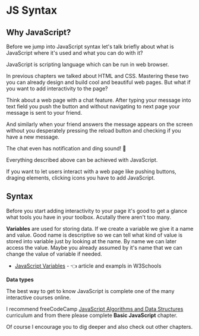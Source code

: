 # JS Syntax

## Why JavaScript?

Before we jump into JavaScript syntax let's talk briefly about what is JavaScript where it's used and what you can do with it?

JavaScript is scripting language which can be run in web browser.

In previous chapters we talked about HTML and CSS. Mastering these two you can already design and build cool and beautiful web pages. But what if you want to add interactivity to the page?

Think about a web page with a chat feature. After typing your message into text field you push the button and without navigating to next page your message is sent to your friend.

And similarly when your friend answers the message appears on the screen without you desperately pressing the reload button and checking if you have a new message.

The chat even has notification and ding sound! 🔔

Everything described above can be achieved with JavaScript.

<div class="important">

If you want to let users interact with a web page like pushing buttons, draging elements, clicking icons you have to add JavaScript.

</div>

## Syntax

Before you start adding interactivity to your page it's good to get a glance what tools you have in your toolbox. Acutally there aren't too many.

**Variables** are used for storing data. If we create a variable we give it a name and value. Good name is descriptive so we can tell what kind of value is stored into variable just by looking at the name.
By name we can later access the value.
Maybe you already assumed by it's name that we can change the value of variable if needed.     
- [JavaScript Variables](https://www.w3schools.com/js/js_variables.asp) - 👈 article and exampls in W3Schools 

**Data types**

The best way to get to know JavaScript is complete one of the many interactive courses online.

I recommend freeCodeCamp [JavaScript Algorithms and Data Structures](https://www.freecodecamp.org/learn/javascript-algorithms-and-data-structures/) curriculum and from there please complete **Basic JavaScript** chapter.

Of course I encourage you to dig deeper and also check out other chapters.